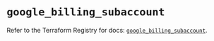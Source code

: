 # `google_billing_subaccount`

Refer to the Terraform Registry for docs: [`google_billing_subaccount`](https://registry.terraform.io/providers/hashicorp/google-beta/5.25.0/docs/resources/google_billing_subaccount).
